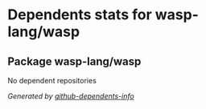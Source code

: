 # Dependents stats for wasp-lang/wasp

## Package wasp-lang/wasp

No dependent repositories

_Generated by [github-dependents-info](https://github.com/nvuillam/github-dependents-info)_